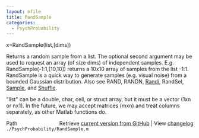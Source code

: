```yaml
---
layout: mfile
title: RandSample
categories:
  - PsychProbability
---
```


x=RandSample\(list,\[dims\]\)

Returns a random sample from a list. The optional second argument may be
used to request an array \(of size dims\) of independent samples. E.g.
RandSample\(\-1:1,\[10,10\]\) returns a 10x10 array of samples from the list
\-1:1.  RandSample is a quick way to generate samples \(e.g. visual noise\)
from a bounded Gaussian distribution. Also see RAND, RANDN, [Randi](/docs/Randi),
RandSel, [Sample](/docs/Sample), and [Shuffle](/docs/Shuffle).

"list" can be a double, char, cell, or struct array, but it must be a
vector \(1xn or nx1\). In the future, we may accept matrices \(mxn\) and treat
columns separately, as other Matlab functions do.


<div class="code_header" style="text-align:right;">
  <span style="float:left;">Path&nbsp;&nbsp;</span> <span class="counter">Retrieve <a href=
  "https://raw.github.com/Psychtoolbox-3/Psychtoolbox-3/beta/./PsychProbability/RandSample.m">current version from GitHub</a> | View <a href=
  "https://github.com/Psychtoolbox-3/Psychtoolbox-3/commits/beta/./PsychProbability/RandSample.m">changelog</a></span>
</div>
<div class="code">
  <code>./PsychProbability/RandSample.m</code>
</div>
